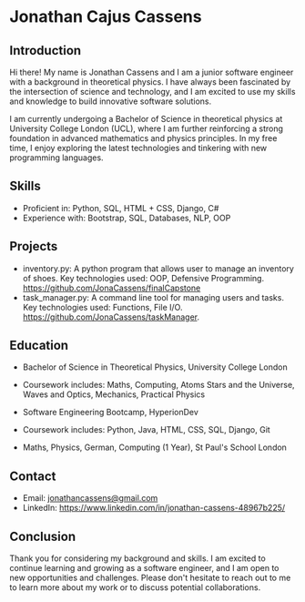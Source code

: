 # Jonathan Cajus Cassens

## Introduction

Hi there! My name is Jonathan Cassens and I am a junior software engineer with a background in theoretical physics. I have always been fascinated by the intersection of science and technology, and I am excited to use my skills and knowledge to build innovative software solutions.

I am currently undergoing a Bachelor of Science in theoretical physics at University College London (UCL), where I am further reinforcing a strong foundation in advanced mathematics and physics principles. In my free time, I enjoy exploring the latest technologies and tinkering with new programming languages.

## Skills

- Proficient in: Python, SQL, HTML + CSS, Django, C#
- Experience with: Bootstrap, SQL, Databases, NLP, OOP

## Projects

- inventory.py: A python program that allows user to manage an inventory of shoes. Key technologies used: OOP, Defensive Programming. https://github.com/JonaCassens/finalCapstone
- task_manager.py: A command line tool for managing users and tasks. Key technologies used: Functions, File I/O. https://github.com/JonaCassens/taskManager.

## Education

- Bachelor of Science in Theoretical Physics, University College London
- Coursework includes: Maths, Computing, Atoms Stars and the Universe, Waves and Optics, Mechanics, Practical Physics

- Software Engineering Bootcamp, HyperionDev
- Coursework includes: Python, Java, HTML, CSS, SQL, Django, Git

- Maths, Physics, German, Computing (1 Year), St Paul's School London

## Contact

- Email: jonathancassens@gmail.com
- LinkedIn: https://www.linkedin.com/in/jonathan-cassens-48967b225/

## Conclusion

Thank you for considering my background and skills. I am excited to continue learning and growing as a software engineer, and I am open to new opportunities and challenges. Please don't hesitate to reach out to me to learn more about my work or to discuss potential collaborations.

